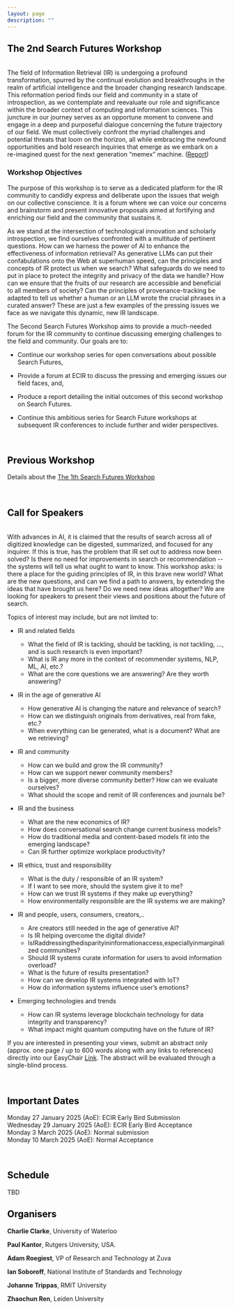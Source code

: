 ```yaml
---
layout: page
description: ""
---
```


## <a name='About Us' style="color: black !important; text-decoration: none; text-align: center;"> The 2nd Search Futures Workshop </a> 
<br/>
The field of Information Retrieval (IR) is undergoing a profound transformation, spurred by the continual evolution and breakthroughs in the realm of artificial intelligence and the broader changing research landscape. This reformation period finds our field and community in a state of introspection, as we contemplate and reevaluate our role and significance within the broader context of computing and information sciences. This juncture in our journey serves as an opportune moment to convene and engage in a deep and purposeful dialogue concerning the future trajectory of our field. We must collectively confront the myriad challenges and potential threats that loom on the horizon, all while embracing the newfound opportunities and bold research inquiries that emerge as we embark on a re-imagined quest for the next generation “memex” machine. (<a href="https://dl.acm.org/doi/10.1145/3687273.3687288">Report</a>)

### Workshop Objectives

The purpose of this workshop is to serve as a dedicated platform for the IR community to candidly express and deliberate upon the issues that weigh on our collective conscience. It is a forum where we can voice our concerns and brainstorm and present innovative proposals aimed at fortifying and enriching our field and the community that sustains it.

As we stand at the intersection of technological innovation and scholarly introspection, we find ourselves confronted with a multitude of pertinent questions. How can we harness the power of AI to enhance the effectiveness of information retrieval?  As generative LLMs can put their confabulations onto the Web at superhuman speed, can the principles and concepts of IR protect us when we search? What safeguards do we need to put in place to protect the integrity and privacy of the data we handle? How can we ensure that the fruits of our research are accessible and beneficial to all members of society? Can the principles of provenance-tracking be adapted to tell us whether a human or an LLM wrote the crucial phrases in a curated answer? These are just a few examples of the pressing issues we face as we navigate this dynamic, new IR landscape.

The Second Search Futures Workshop aims to provide a much-needed forum for the IR community to continue discussing emerging challenges to the field and community. Our goals are to:
- Continue our workshop series for open conversations about possible Search Futures,

- Provide a forum at ECIR to discuss the pressing and emerging issues our field faces, and,

- Produce a report detailing the initial outcomes of this second workshop on Search Futures.

- Continue this ambitious series for Search Future workshops at subsequent IR conferences to include further and wider perspectives.


<br/>


## <a name='Call for Speakers' style="color: black !important; text-decoration: none;text-align: center;"> Previous Workshop </a> <br/>
Details about the <a href="https://searchfutures.github.io/searchfuture01/">The 1th Search Futures Workshop</a>

<br/>

## <a name='Call for Speakers' style="color: black !important; text-decoration: none;text-align: center;"> Call for Speakers </a> <br/>
<br/>
With advances in AI, it is claimed that the results of search across all of digitized knowledge can be digested, summarized, and focused for any inquirer. If this is true, has the problem that IR set out to address now been solved?  Is there no need for improvements in search or recommendation -- the systems will tell us what ought to want to know. This workshop asks: is there a place for the guiding principles of IR, in this brave new world? What are the new questions, and can we find a path to answers, by extending the ideas that have brought us here? Do we need new ideas altogether?
We are looking for speakers to present their views and positions about the future of search.

Topics of interest may include, but are not limited to:

- IR and related fields
  - What the field of IR is tackling, should be tackling, is not tackling, ..., and is such research is even important?
  - What is IR any more in the context of recommender systems, NLP, ML, AI, etc.?
  - What are the core questions we are answering? Are they worth answering?

- IR in the age of generative AI
  - How generative AI is changing the nature and relevance of search?
  - How can we distinguish originals from derivatives, real from fake, etc.?
  - When everything can be generated, what is a document? What are we retrieving?

- IR and community
  - How can we build and grow the IR community?
  - How can we support newer community members?
  - Is a bigger, more diverse community better? How can we evaluate ourselves?
  - What should the scope and remit of IR conferences and journals be?

- IR and the business
  - What are the new economics of IR?
  - How does conversational search change current business models?
  - How do traditional media and content-based models fit into the emerging landscape?
  - Can IR further optimize workplace productivity?

- IR ethics, trust and responsibility
  - What is the duty / responsible of an IR system?
  - If I want to see more, should the system give it to me?
  - How can we trust IR systems if they make up everything?
  - How environmentally responsible are the IR systems we are making?

- IR and people, users, consumers, creators,..
  - Are creators still needed in the age of generative AI?
  - Is IR helping overcome the digital divide?
  - IsIRaddressingthedisparityininformationaccess,especiallyinmarginalized communities?
  - Should IR systems curate information for users to avoid information overload?
  - What is the future of results presentation?
  - How can we develop IR systems integrated with IoT?
  - How do information systems influence user’s emotions?

- Emerging technologies and trends
  - How can IR systems leverage blockchain technology for data integrity and transparency?
  - What impact might quantum computing have on the future of IR?


If you are interested in presenting your views, submit an abstract only (approx. one page / up to 600 words along with any links to references) directly into our EasyChair <a href="https://easychair.org/my/conference?conf=searchfuturesecir25">Link</a>. The abstract will be evaluated through a single-blind process.

<br/>

## <a name='Important Dates' style="color: black; text-decoration: none; text-align: center;"> Important Dates </a>
 
Monday 27 January 2025 (AoE): ECIR Early Bird Submission<br/>
Wednesday 29 January 2025 (AoE): ECIR Early Bird Acceptance<br/>
Monday 3 March 2025 (AoE): Normal submission<br/>
Monday 10 March 2025 (AoE): Normal Acceptance<br/>

<br/>

## <a name='Schedule' style="color: black !important; text-decoration: none; text-align: center;"> Schedule </a>
TBD
<br/>

## <a name='Organisers' style="color: black !important; text-decoration: none;"> Organisers </a>

**Charlie Clarke**, University of Waterloo

**Paul Kantor**, Rutgers University, USA.

**Adam Roegiest**, VP of Research and Technology at Zuva

**Ian Soboroff**, National Institute of Standards and Technology

**Johanne Trippas**, RMIT University

**Zhaochun Ren**, Leiden University








